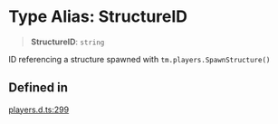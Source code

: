 # Type Alias: StructureID

> **StructureID**: `string`

ID referencing a structure spawned with `tm.players.SpawnStructure()`

## Defined in

[players.d.ts:299](https://github.com/trailtypes/trailtypes/blob/d937f1d958c278d7992fcdc0bff4efed599850d4/types/players.d.ts#L299)
